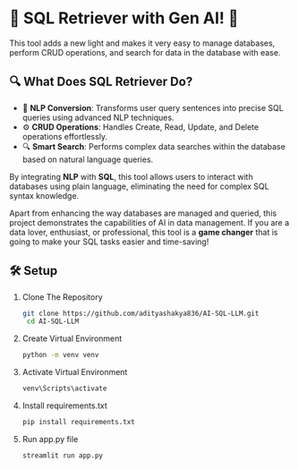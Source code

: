 # 🚀 SQL Retriever with Gen AI! 🚀

This tool adds a new light and makes it very easy to manage databases, perform CRUD operations, and search for data in the database with ease.

## 🔍 What Does SQL Retriever Do?

- 🧠 **NLP Conversion**: Transforms user query sentences into precise SQL queries using advanced NLP techniques.
- ⚙️ **CRUD Operations**: Handles Create, Read, Update, and Delete operations effortlessly.
- 🔍 **Smart Search**: Performs complex data searches within the database based on natural language queries.

By integrating **NLP** with **SQL**, this tool allows users to interact with databases using plain language, eliminating the need for complex SQL syntax knowledge.

Apart from enhancing the way databases are managed and queried, this project demonstrates the capabilities of AI in data management. If you are a data lover, enthusiast, or professional, this tool is a **game changer** that is going to make your SQL tasks easier and time-saving!

## 🛠️ Setup
1. Clone The Repository
   ```bash
   git clone https://github.com/adityashakya836/AI-SQL-LLM.git
    cd AI-SQL-LLM
2. Create Virtual Environment
   ```bash
   python -m venv venv
3. Activate Virtual Environment
   ```bash
   venv\Scripts\activate
4. Install requirements.txt
   ```bash
   pip install requirements.txt
5. Run app.py file
   ```bash
   streamlit run app.py
